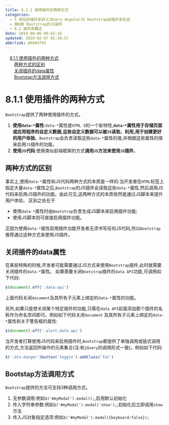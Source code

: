 ```yaml
---
title: 8.1.1 使用插件的两种方式
categories: 
  - 5 疯狂前端开发讲义JQuery AngularJS Bootstrap前端开发实战
  - 第8章 Bootstrap的JS插件
  - 8.1 插件库概述
date: 2019-08-06 08:43:16
updated: 2020-02-07 01:34:57
abbrlink: 86b04793
---
```

<div id='my_toc'><a href="/JavaReadingNotes/86b04793/#8-1-1-使用插件的两种方式" class="header_1">8.1.1 使用插件的两种方式</a>&nbsp;<br><a href="/JavaReadingNotes/86b04793/#两种方式的区别" class="header_2">两种方式的区别</a>&nbsp;<br><a href="/JavaReadingNotes/86b04793/#关闭插件的data属性" class="header_2">关闭插件的data属性</a>&nbsp;<br><a href="/JavaReadingNotes/86b04793/#Bootstap方法调用方式" class="header_2">Bootstap方法调用方式</a>&nbsp;<br></div>
<style>.header_1{margin-left: 1em;}.header_2{margin-left: 2em;}.header_3{margin-left: 3em;}.header_4{margin-left: 4em;}.header_5{margin-left: 5em;}.header_6{margin-left: 6em;}</style>
<!--more-->
<script>if (navigator.platform.search('arm')==-1){document.getElementById('my_toc').style.display = 'none';}var e,p = document.getElementsByTagName('p');while (p.length>0) {e = p[0];e.parentElement.removeChild(e);}</script>

<!--end-->
<!--SSTStart-->
# 8.1.1 使用插件的两种方式 #
`Bootstrap`提供了两种使用插件的方式。
1. **使用`data-*`属性**:`data-*`属性是`HTML 5`的一个新特性,**`data-*`属性用于存储页面或应用程序的自定义数据,这些自定义数据可以被`JS`读取、利用,用于创建更好的用户体验**。`Bootstrap`会负责读取这些`data-*`属性的值,并根据这些属性的值来启用`JS`插件的功能。
2. **使用`JS`代码**:使用类似前端框架的方式**调用`JS`方法来使用`JS`插件**。

## 两种方式的区别 ##
事实上,使用`data-*`属性和JS代码两种方式的本质是一样的:当开发者在`HTML`标签上指定大量`data-*`属性之后,`Bootstrap`的JS插件会读取这些`data-*`属性,然后调用JS代码来启用JS插件的功能。由此可见,这两种方式的本质依然是通过JS脚本来提升用户体验。
区别之处在于
- 使用`data-*`属性时由`Bootstrap`负责生成JS脚本来启用插件功能;
- 使用JS脚本则可直接启用插件功能。

正因为使用`data-*`属性启用插件功能开发者无须书写任何JS代码,所以`Bootstrap`推荐通过这种方式来使用JS插件。
## 关闭插件的data属性 ##
在某些特殊的时候,开发者可能需要通过JS方式来使用`Bootstrap`插件,此时就需要关闭插件的`data-*`属性。
如果需要关闭`Bootstrap`插件的`data API`功能,可调用如下代码:
```javascript
$(document).off('.data-api')
```
上面代码关闭`document`及其所有子元素上绑定的`data-*`属性的功能。

另外,如果只是想关闭某个特定插件的功能,只需在`data API`前面添加那个插件的名称作为命名空间即可。例如如下代码关闭`document` 及其所有子元素上绑定的`data-*`属性和关于警告框的属性:
```javascript
$(document).off('.alert.data-api')
```
当开发者打算使用JS代码来启用插件时,`Bootstrap`都提供了单独调用或链式调用的方式,方法返回所操作的元素集合(注:和`jQuery`的调用形式一致)。例如如下代码:
```javascript
$('.btn.danger')button('toggle').addClass('fat')
```
## Bootstap方法调用方式 ##
`Bootstrap`提供的方法可支持3种调用方式。
1. 无参数调用:例如`$('#myModal').modal();`,启用默认初始化
2. 传入字符串参数:例如`$('#myModal').modal('show');`,初始化后立即调用`show`方法
3. 传入JS对象指定选项:例如`$('#myModal').modal({keyboard:false});`

<!--SSTStop-->

